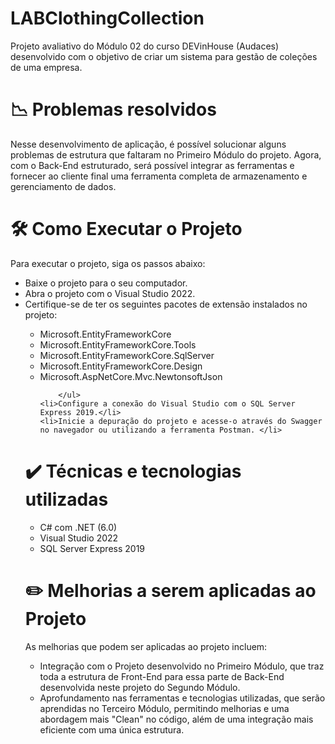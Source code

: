 ﻿# LABClothingCollection

Projeto avaliativo do Módulo 02 do curso DEVinHouse (Audaces) desenvolvido com o objetivo de criar um sistema para gestão de coleções de uma empresa.

# 📉 Problemas resolvidos 

Nesse desenvolvimento de aplicação, é possível solucionar alguns problemas de estrutura que faltaram no Primeiro Módulo do projeto. Agora, com o Back-End estruturado, será possível integrar as ferramentas e fornecer ao cliente final uma ferramenta completa de armazenamento e gerenciamento de dados.

# 🛠️ Como Executar o Projeto 

Para executar o projeto, siga os passos abaixo:

<ul>
	<li>Baixe o projeto para o seu computador.</li>
	<li>Abra o projeto com o Visual Studio 2022.</li>
	<li>Certifique-se de ter os seguintes pacotes de extensão instalados no projeto:</li>
		<ul>
			<li>Microsoft.EntityFrameworkCore</li>
			<li>Microsoft.EntityFrameworkCore.Tools</li>
			<li>Microsoft.EntityFrameworkCore.SqlServer</li>
			<li>Microsoft.EntityFrameworkCore.Design</li>
			<li>Microsoft.AspNetCore.Mvc.NewtonsoftJson</li>
		
		</ul>
	<li>Configure a conexão do Visual Studio com o SQL Server Express 2019.</li>
	<li>Inicie a depuração do projeto e acesse-o através do Swagger no navegador ou utilizando a ferramenta Postman. </li>
</ul>

# ✔️ Técnicas e tecnologias utilizadas 
<ul>
	<li>C# com .NET (6.0)</li>
	<li>Visual Studio 2022</li>
	<li>SQL Server Express 2019</li>
</ul>

# ✏️ Melhorias a serem aplicadas ao Projeto 

As melhorias que podem ser aplicadas ao projeto incluem:
<ul>
	<li>Integração com o Projeto desenvolvido no Primeiro Módulo, que traz toda a estrutura de Front-End para essa parte de Back-End desenvolvida neste projeto do Segundo Módulo.</li>
	<li>Aprofundamento nas ferramentas e tecnologias utilizadas, que serão aprendidas no Terceiro Módulo, permitindo melhorias e uma abordagem mais "Clean" no código, além de uma integração mais eficiente com uma única estrutura.</li>
</ul>
